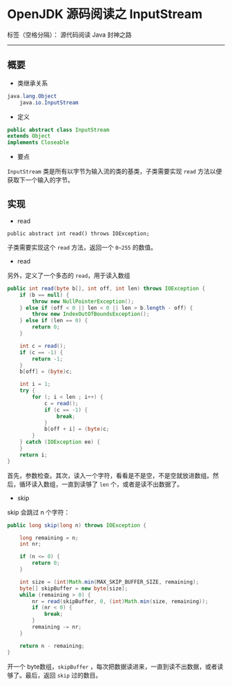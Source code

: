 # OpenJDK 源码阅读之 InputStream

标签（空格分隔）： 源代码阅读 Java 封神之路

---

## 概要

* 类继承关系 

```java
java.lang.Object
    java.io.InputStream
```

* 定义 

```java
public abstract class InputStream
extends Object
implements Closeable
```

* 要点

`InputStream` 类是所有以字节为输入流的类的基类，子类需要实现 `read` 方法以便获取下一个输入的字节。


## 实现 

* read

```
public abstract int read() throws IOException;
```

子类需要实现这个 `read` 方法，返回一个 `0~255` 的数值。

* read

另外，定义了一个多态的  `read`，用于读入数组

```java
public int read(byte b[], int off, int len) throws IOException {
    if (b == null) {
        throw new NullPointerException();
    } else if (off < 0 || len < 0 || len > b.length - off) {
        throw new IndexOutOfBoundsException();
    } else if (len == 0) {
        return 0;
    }

    int c = read();
    if (c == -1) {
        return -1;
    }
    b[off] = (byte)c;

    int i = 1;
    try {
        for (; i < len ; i++) {
            c = read();
            if (c == -1) {
                break;
            }
            b[off + i] = (byte)c;
        }
    } catch (IOException ee) {
    }
    return i;
}
```

首先，参数检查。其次，读入一个字符，看看是不是空，不是空就放进数组。然后，循环读入数组，一直到读够了 `len` 个，或者是读不出数据了。

* skip 

skip 会跳过 n 个字符：


```java
public long skip(long n) throws IOException {

    long remaining = n;
    int nr;

    if (n <= 0) {
        return 0;
    }

    int size = (int)Math.min(MAX_SKIP_BUFFER_SIZE, remaining);
    byte[] skipBuffer = new byte[size];
    while (remaining > 0) {
        nr = read(skipBuffer, 0, (int)Math.min(size, remaining));
        if (nr < 0) {
            break;
        }
        remaining -= nr;
    }

    return n - remaining;
}
```

开一个 byte数组，`skipBuffer` ，每次把数据读进来，一直到读不出数据，或者读够了。最后，返回 `skip` 过的数目。
